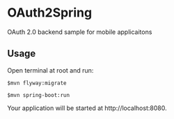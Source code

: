 # OAuth2Spring
OAuth 2.0 backend sample for mobile applicaitons

## Usage

Open terminal at root and run:

`$mvn flyway:migrate`

`$mvn spring-boot:run`

Your application will be started at http://localhost:8080.
